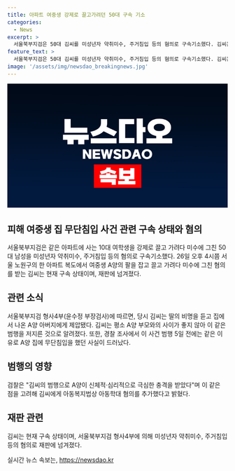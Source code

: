 ```yaml
---
title: 아파트 여중생 강제로 끌고가려던 50대 구속 기소
categories:
  - News
excerpt: >
  서울북부지검은 50대 김씨를 미성년자 약취미수, 주거침입 등의 혐의로 구속기소했다. 김씨는 지난달 26일에 여중생 A양을 강제로 끌고 가려다 미수에 그쳤으며, 이전에도 같은 이유로 A양 집에 무단침입한 사실이 드러났다. 김씨의 범행으로 A양이 신체적·심리적으로 극심한 충격을 받아 아동복지법상 아동학대 혐의가 추가되었다.
feature_text: >
  서울북부지검은 50대 김씨를 미성년자 약취미수, 주거침입 등의 혐의로 구속기소했다. 김씨는 지난달 26일에 여중생 A양을 강제로 끌고 가려다 미수에 그쳤으며, 이전에도 같은 이유로 A양 집에 무단침입한 사실이 드러났다. 김씨의 범행으로 A양이 신체적·심리적으로 극심한 충격을 받아 아동복지법상 아동학대 혐의가 추가되었다.
image: '/assets/img/newsdao_breakingnews.jpg'
---
```


<p><img src="/assets/img/newsdao_breakingnews.jpg" alt="implanttips 속보" /></p>

<h2>피해 여중생 집 무단침입 사건 관련 구속 상태와 혐의</h2>

<p data-ke-size="size16">서울북부지검은 같은 아파트에 사는 10대 여학생을 강제로 끌고 가려다 미수에 그친 50대 남성을 미성년자 약취미수, 주거침입 등의 혐의로 구속기소했다. 26일 오후 4시쯤 서울 노원구의 한 아파트 복도에서 여중생 A양의 팔을 잡고 끌고 가려다 미수에 그친 혐의를 받는 김씨는 현재 구속 상태이며, 재판에 넘겨졌다.</p>

<h2 data-ke-size="size26">관련 소식</h2>

<p data-ke-size="size16">서울북부지검 형사4부(윤수정 부장검사)에 따르면, 당시 김씨는 딸의 비명을 듣고 집에서 나온 A양 아버지에게 제압됐다. 김씨는 평소 A양 부모와의 사이가 좋지 않아 이 같은 범행을 저지른 것으로 알려졌다. 또한, 경찰 조사에서 이 사건 범행 5일 전에는 같은 이유로 A양 집에 무단침입을 했던 사실이 드러났다.</p>

<h2 data-ke-size="size26">범행의 영향</h2>

<p data-ke-size="size16">검찰은 "김씨의 범행으로 A양이 신체적·심리적으로 극심한 충격을 받았다"며 이 같은 점을 고려해 김씨에게 아동복지법상 아동학대 혐의를 추가했다고 밝혔다.</p>

<h2 data-ke-size="size26">재판 관련</h2>

<p data-ke-size="size16">김씨는 현재 구속 상태이며, 서울북부지검 형사4부에 의해 미성년자 약취미수, 주거침입 등의 혐의로 재판에 넘겨졌다.</p>
실시간 뉴스 속보는, <a href="https://newsdao.kr" rel="dofollow">https://newsdao.kr</a>


